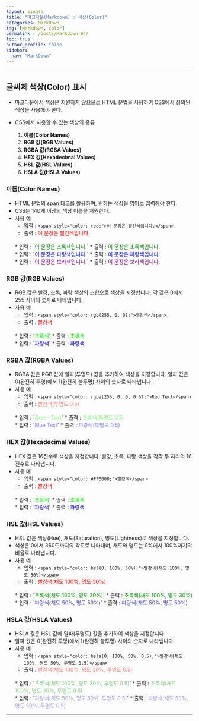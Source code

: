 ```yaml
---
layout: single
title: "마크다운(Markdown) : 색상(Color)"
categories: Markdown
tag: [Markdown, Color]
permalink : /posts/Markdown-04/
toc: true
author_profile: false
sidebar:
  nav: "MarkDown"
---
```


<hr>

## 글씨체 색상(Color) 표시

* 마크다운에서 색상은 지원하지 않으므로 HTML 문법을 사용하여 CSS에서 정의된 색상을 사용해야 한다.

* CSS에서 사용할 수 있는 색상의 종류
    1. **이름(Color Names)**
    2. **RGB 값(RGB Values)**
    3. **RGBA 값(RGBA Values)**
    4. **HEX 값(Hexadecimal Values)**
    5. **HSL 값(HSL Values)**
    6. **HSLA 값(HSLA Values)**

### 이름(Color Names)

* HTML 문법의 span 태크를 활용하며, 원하는 색상을 <u>영어</u>로 입력해야 한다.
* CSS는 140개 이상의 색상 이름을 지원한다.
* 사용 예
  <br>
  * 입력 : `<span style="color: red;">이 문장은 빨간색입니다.</span>`
  * 출력 : <span style="color: red;">이 문장은 빨간색입니다.</span>
  <br>
  * 입력 : `<span style="color: green;">이 문장은 초록색입니다.</span>`
  * 출력 : <span style="color: green;">이 문장은 초록색입니다.</span>
  <br>
  * 입력 : `<span style="color: blue;">이 문장은 파랑색입니다.</span>`
  * 출력 : <span style="color: blue;">이 문장은 파랑색입니다.</span>
  <br>
  * 입력 : `<span style="color: purple;">이 문장은 보라색입니다.</span>`
  * 출력 : <span style="color: purple;">이 문장은 보라색입니다.</span>

### RGB 값(RGB Values)

* RGB 값은 빨강, 초록, 파랑 색상의 조합으로 색상을 지정합니다. 각 값은 0에서 255 사이의 숫자로 나타냅니다.
* 사용 예
  <br>
  * 입력 : `<span style="color: rgb(255, 0, 0);">빨강색</span>` <!-- Red -->
  * 출력 : <span style="color: rgb(255, 0, 0);">빨강색</span>
  <br>
  * 입력 : `<span style="color: rgb(0, 255, 0);">초록색</span>` 
  * 출력 : <span style="color: rgb(0, 255, 0);">초록색</span> <!-- Green -->
  <br>
  * 입력 : `<span style="color: rgb(0, 0, 255);">파랑색</span>` 
  * 출력 : <span style="color: rgb(0, 0, 255);">파랑색</span> <!-- Blue -->

### RGBA 값(RGBA Values)

* RGBA 값은 RGB 값에 알파(투명도) 값을 추가하여 색상을 지정합니다. 알파 값은 0(완전히 투명)에서 1(완전히 불투명) 사이의 숫자로 나타냅니다.
* 사용 예
  <br>
  * 입력 : `<span style="color: rgba(255, 0, 0, 0.5);">Red Text</span>` <!-- Red -->
  * 출력 : <span style="color: rgba(255, 0, 0, 0.5);">빨강색(투명도 0.5)</span>
  <br>
  * 입력 : `<span style="color: rgba(0, 255, 0, 0.5);">Green Text</span>` 
  * 출력 : <span style="color: rgba(0, 255, 0, 0.5);">초록색(투명도 0.5)</span> <!-- Green -->
  <br>
  * 입력 : `<span style="color: rgba(0, 0, 255, 0.5);">Blue Text</span>` 
  * 출력 : <span style="color: rgba(0, 0, 255, 0.5);">파랑색(투명도 0.5)</span> <!-- Blue -->

### HEX 값(Hexadecimal Values)

* HEX 값은 16진수로 색상을 지정합니다. 빨강, 초록, 파랑 색상을 각각 두 자리의 16진수로 나타냅니다.
* 사용 예
  <br>
  * 입력 : `<span style="color: #FF0000;">빨강색</span>` <!-- Red -->
  * 출력 : <span style="color: #FF0000;">빨강색</span>
  <br>
  * 입력 : `<span style="color: #00FF00;">초록색</span>` 
  * 출력 : <span style="color: #00FF00;">초록색</span> <!-- Green -->
  <br>
  * 입력 : `<span style="color: #0000FF;">파랑색</span>` 
  * 출력 : <span style="color: #0000FF;">파랑색</span> <!-- Blue -->

### HSL 값(HSL Values)

* HSL 값은 색상(Hue), 채도(Saturation), 명도(Lightness)로 색상을 지정합니다.
* 색상은 0에서 360도까지의 각도로 나타내며, 채도와 명도는 0%에서 100%까지의 비율로 나타냅니다.
* 사용 예
  <br>
  * 입력 : `<span style="color: hsl(0, 100%, 50%);">빨강색(채도 100%, 명도 50%)</span>` <!-- Red -->
  * 출력 : <span style="color: hsl(0, 100%, 50%);">빨강색(채도 100%, 명도 50%)</span>
  <br>
  * 입력 : `<span style="color: hsl(120, 100%, 30%);">초록색(채도 100%, 명도 30%)</span>` 
  * 출력 : <span style="color: hsl(120, 100%, 30%);">초록색(채도 100%, 명도 30%)</span> <!-- Green -->
  <br>
  * 입력 : `<span style="color: hsl(240, 50%, 50%);">파랑색(채도 50%, 명도 50%)</span>` 
  * 출력 : <span style="color: hsl(240, 50%, 50%);">파랑색(채도 50%, 명도 50%)</span> <!-- Blue -->

### HSLA 값(HSLA Values)

* HSLA 값은 HSL 값에 알파(투명도) 값을 추가하여 색상을 지정합니다.
* 알파 값은 0(완전히 투명)에서 1(완전히 불투명) 사이의 숫자로 나타냅니다.
* 사용 예
  <br>
  * 입력 : `<span style="color: hsla(0, 100%, 50%, 0.5);">빨강색(채도 100%, 명도 50%, 투명도 0.5)</span>` <!-- Red -->
  * 출력 : <span style="color: hsla(0, 100%, 50%, 0.5);">빨강색(채도 100%, 명도 50%, 투명도 0.5)</span>
  <br>
  * 입력 : `<span style="color: hsla(120, 100%, 30%, 0.5);">초록색(채도 100%, 명도 30%, 투명도 0.5)</span>` 
  * 출력 : <span style="color: hsla(120, 100%, 30%, 0.5);">초록색(채도 100%, 명도 30%, 투명도 0.5)</span> <!-- Green -->
  <br>
  * 입력 : `<span style="color: hsla(240, 50%, 50%, 0.5);">파랑색(채도 50%, 명도 50%, 투명도 0.5)</span>` 
  * 출력 : <span style="color: hsla(240, 50%, 50%, 0.5);">파랑색(채도 50%, 명도 50%, 투명도 0.5)</span> <!-- Blue -->

<hr>